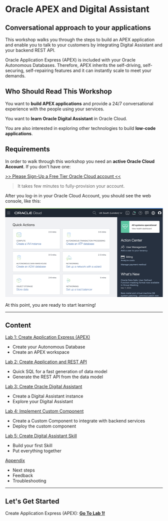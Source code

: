 # Oracle APEX and Digital Assistant

## Conversational approach to your applications

This workshop walks you through the steps to build an APEX application and enable you to talk to your customers by integrating Digital Assistant and your backend REST API.

Oracle Application Express (APEX) is included with your Oracle Autonomous Databases. Therefore, APEX inherits the self-driving, self-securing, self-repairing features and it can instantly scale to meet your demands.

## Who Should Read This Workshop

You want to **build APEX applications** and provide a 24/7 conversational experience with the people using your services.

You want to **learn Oracle Digital Assistant** in Oracle Cloud.

You are also interested in exploring other technologies to build **low-code applications**.

## Requirements

In order to walk through this workshop you need an **active Oracle Cloud Account**. If you don't have one:

[>> Please Sign-Up a Free Tier Oracle Cloud account <<](http://bit.ly/34TzwGf)

> It takes few minutes to fully-provision your account.

After you log-in in your Oracle Cloud Account, you should see the web console, like this:

![Oracle Cloud Web Console](./images/webconsole.png)

At this point, you are ready to start learning!

---

## Content

[Lab 1: Create Application Express (APEX)](lab1/README.md)

- Create your Autonomous Database
- Create an APEX workspace

[Lab 2: Create Application and REST API](lab2/README.md)

- Quick SQL for a fast generation of data model
- Generate the REST API from the data model

[Lab 3: Create Oracle Digital Assistant](lab3/README.md)

- Create a Digital Assistant instance
- Explore your Digital Assistant

[Lab 4: Implement Custom Component](lab4/README.md)

- Create a Custom Component to integrate with backend services
- Deploy the custom component

[Lab 5: Create Digital Assistant Skill](lab5/README.md)

- Build your first Skill
- Put everything together

[Appendix](appendix/README.md)

- Next steps
- Feedback
- Troubleshooting

---

## Let's Get Started

Create Application Express (APEX): [**Go To Lab 1!**](./lab1/README.md)
